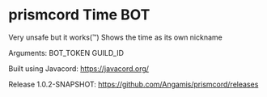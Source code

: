 # prismcord Time BOT

Very unsafe but it works(™)
Shows the time as its own nickname

Arguments: BOT_TOKEN GUILD_ID

Built using Javacord: https://javacord.org/

Release 1.0.2-SNAPSHOT: https://github.com/Angamis/prismcord/releases
